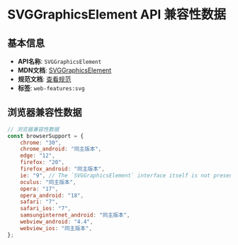 # SVGGraphicsElement API 兼容性数据

## 基本信息

- **API名称**: `SVGGraphicsElement`
- **MDN文档**: [SVGGraphicsElement](https://developer.mozilla.org/docs/Web/API/SVGGraphicsElement)
- **规范文档**: [查看规范](https://svgwg.org/svg2-draft/types.html#InterfaceSVGGraphicsElement)
- **标签**: `web-features:svg`

## 浏览器兼容性数据

```javascript
// 浏览器兼容性数据
const browserSupport = {
    chrome: "30",
    chrome_android: "同主版本",
    edge: "12",
    firefox: "20",
    firefox_android: "同主版本",
    ie: "9", // The `SVGGraphicsElement` interface itself is not present, but some of its members are available on i...,
    oculus: "同主版本",
    opera: "17",
    opera_android: "18",
    safari: "7",
    safari_ios: "7",
    samsunginternet_android: "同主版本",
    webview_android: "4.4",
    webview_ios: "同主版本",
};

```

